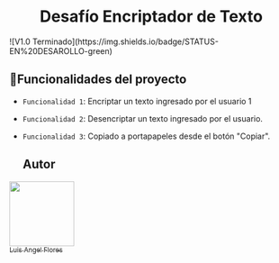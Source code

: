 <h1 align="center"> Desafío Encriptador de Texto</h1>
 ![V1.0 Terminado](https://img.shields.io/badge/STATUS-EN%20DESAROLLO-green)

 ## :hammer:Funcionalidades del proyecto

- `Funcionalidad 1`: Encriptar un texto ingresado por el usuario 1
- `Funcionalidad 2`: Desencriptar un texto ingresado por el usuario.
- `Funcionalidad 3`: Copiado a portapapeles desde el botón "Copiar".

  ## Autor

[<img src="https://avatars.githubusercontent.com/angelfloresmoran" width=115><br><sub>Luis Angel Flores</sub>](https://github.com/angelfloresmoran)
 

